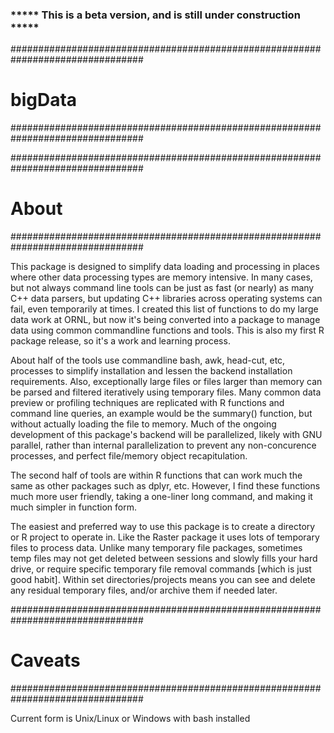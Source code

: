 
###  ***** This is a beta version, and is still under construction ***** ###


################################################################################
# bigData
################################################################################

################################################################################
# About
################################################################################

This package is designed to simplify data loading and processing in places
where other data processing types are memory intensive. In many cases, but not
always command line tools can be just as fast (or nearly) as many C++ data 
parsers, but updating C++ libraries across operating systems can fail, even 
temporarily at times. I created this list of functions to do my large data work 
at ORNL, but now it's being converted into a package to manage data using common 
commandline functions and tools. This is also my first R package release, so 
it's a work and learning process.

About half of the tools use commandline bash, awk, head-cut, etc, processes to 
simplify installation and lessen the backend installation requirements. Also,
exceptionally large files or files larger than memory can be parsed and filtered
iteratively using temporary files. Many common data preview or profiling 
techniques are replicated with R functions and command line queries, an example
would be the summary() function, but without actually loading the file to memory.
Much of the ongoing development of this package's backend will be parallelized,
likely with GNU parallel, rather than internal parallelization to prevent any
non-concurence processes, and perfect file/memory object recapitulation.

The second half of tools are within R functions that can work much the same as
other packages such as dplyr, etc. However, I find these functions much more
user friendly, taking a one-liner long command, and making it much simpler in
function form.

The easiest and preferred way to use this package is to create a directory or
R project to operate in. Like the Raster package it uses lots of temporary files
to process data. Unlike many temporary file packages, sometimes temp files may 
not get deleted between sessions and slowly fills your hard drive, or require
specific temporary file removal commands [which is just good habit]. Within set 
directories/projects means you can see and delete any residual temporary files,
and/or archive them if needed later.


################################################################################
# Caveats
################################################################################

Current form is Unix/Linux or Windows with bash installed



